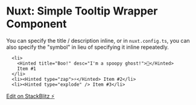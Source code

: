 # Nuxt: Simple Tooltip Wrapper Component

You can specify the title / description inline, or in `nuxt.config.ts`, you can also specify the "symbol" in lieu of specifying it inline repeatedly.

```vue
  <li>
    <Hinted title="Boo!" desc="I'm a spoopy ghost!">👻</Hinted>
    Item #1
  </li>
  <li><Hinted type="zap">⚡️</Hinted> Item #2</li>
  <li><Hinted type="explode" /> Item #3</li>
```

[Edit on StackBlitz ⚡️](https://stackblitz.com/edit/example-nuxt-tooltip-wrapper)
